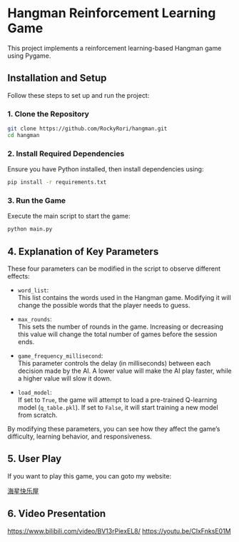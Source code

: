 # Hangman Reinforcement Learning Game

This project implements a reinforcement learning-based Hangman game using Pygame.

## Installation and Setup

Follow these steps to set up and run the project:

### 1. Clone the Repository
```bash
git clone https://github.com/RockyRori/hangman.git
cd hangman
```

### 2. Install Required Dependencies
Ensure you have Python installed, then install dependencies using:
```bash
pip install -r requirements.txt
```

### 3. Run the Game
Execute the main script to start the game:
```bash
python main.py
```

## 4. Explanation of Key Parameters

These four parameters can be modified in the script to observe different effects:

- `word_list`:  
  This list contains the words used in the Hangman game. Modifying it will change the possible words that the player needs to guess.

- `max_rounds`:  
  This sets the number of rounds in the game. Increasing or decreasing this value will change the total number of games before the session ends.

- `game_frequency_millisecond`:  
  This parameter controls the delay (in milliseconds) between each decision made by the AI. A lower value will make the AI play faster, while a higher value will slow it down.

- `load_model`:  
  If set to `True`, the game will attempt to load a pre-trained Q-learning model (`q_table.pkl`). If set to `False`, it will start training a new model from scratch.

By modifying these parameters, you can see how they affect the game’s difficulty, learning behavior, and responsiveness.

## 5. User Play
If you want to play this game, you can goto my website:

[海星快乐屋](https://rockyrori.github.io/haixing/#/Ghangman)

## 6. Video Presentation
https://www.bilibili.com/video/BV13rPiexEL8/
https://youtu.be/CIxFnksE01M

